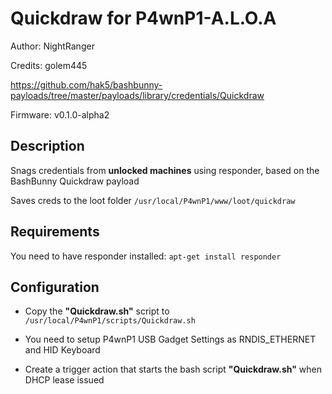 # Quickdraw for P4wnP1-A.L.O.A

Author: NightRanger

Credits:  golem445

 https://github.com/hak5/bashbunny-payloads/tree/master/payloads/library/credentials/Quickdraw

Firmware: v0.1.0-alpha2

## Description

Snags credentials from **unlocked machines** using responder, based on the BashBunny Quickdraw payload

Saves creds to the loot folder ```/usr/local/P4wnP1/www/loot/quickdraw```

## Requirements

You need to have responder installed: ```apt-get install responder```


## Configuration

* Copy the **"Quickdraw.sh"** script to ```/usr/local/P4wnP1/scripts/Quickdraw.sh```

* You need to setup P4wnP1 USB Gadget Settings as RNDIS_ETHERNET and HID Keyboard
* Create a trigger action that starts the bash script **"Quickdraw.sh"** when DHCP lease issued
